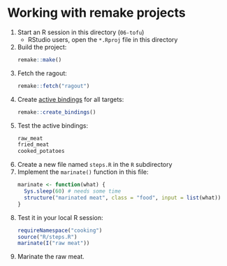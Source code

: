 # Working with remake projects

1. Start an R session in this directory (`06-tofu`)
    - RStudio users, open the `*.Rproj` file in this directory
1. Build the project:
    ```r
    remake::make()
    ```
1. Fetch the ragout:
    ```r
    remake::fetch("ragout")
    ```
1. Create [active bindings](https://www.rdocumentation.org/packages/base/versions/3.3.3/topics/bindenv) for all targets:
    ```r
    remake::create_bindings()
    ```
1. Test the active bindings:
    ```r
    raw_meat
    fried_meat
    cooked_potatoes
    ```
1. Create a new file named `steps.R` in the `R` subdirectory
1. Implement the `marinate()` function in this file:
    ```r
    marinate <- function(what) {
      Sys.sleep(60) # needs some time
      structure("marinated meat", class = "food", input = list(what))
    }
    ```
1. Test it in your local R session:
    ```r
    requireNamespace("cooking")
    source("R/steps.R")
    marinate(I("raw meat"))
    ```
1. Marinate the raw meat.

